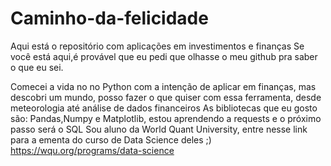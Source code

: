 # Caminho-da-felicidade
Aqui está o repositório com aplicações em investimentos e finanças
Se você está aqui,é provável que eu pedi que olhasse o meu github pra saber o que eu sei.

Comecei a vida no no Python com a intenção de aplicar em finanças, mas descobri um mundo, 
posso fazer o que quiser com essa ferramenta, desde meteorologia até análise de dados financeiros
As bibliotecas que eu gosto são: Pandas,Numpy e Matplotlib, estou aprendendo a requests e o próximo passo será o SQL
Sou aluno da World Quant University, entre nesse link para a ementa do curso de Data Science deles ;)
https://wqu.org/programs/data-science
